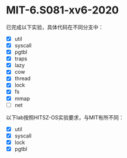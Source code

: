 # MIT-6.S081-xv6-2020

已完成以下实验，具体代码在不同分支中：  
- [x] util
- [x] syscall
- [x] pgtbl
- [x] traps
- [x] lazy
- [x] cow
- [x] thread
- [x] lock
- [x] fs
- [x] mmap
- [ ] net

以下lab按照HITSZ-OS实验要求，与MIT有所不同：
- [x] util
- [x] syscall
- [x] lock
- [x] pgtbl